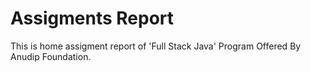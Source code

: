 # Assigments Report
This is home assigment report of 'Full Stack Java' Program Offered By Anudip Foundation.
